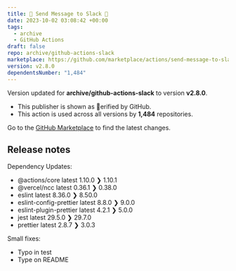 ```yaml
---
title: 💬 Send Message to Slack 🚀
date: 2023-10-02 03:08:42 +00:00
tags:
  - archive
  - GitHub Actions
draft: false
repo: archive/github-actions-slack
marketplace: https://github.com/marketplace/actions/send-message-to-slack
version: v2.8.0
dependentsNumber: "1,484"
---
```



Version updated for **archive/github-actions-slack** to version **v2.8.0**.
- This publisher is shown as erified by GitHub.
- This action is used across all versions by **1,484** repositories.

Go to the [GitHub Marketplace](https://github.com/marketplace/actions/send-message-to-slack) to find the latest changes.

## Release notes

Dependency Updates:
* @actions/core latest 1.10.0 ❯ 1.10.1
* @vercel/ncc latest 0.36.1 ❯ 0.38.0
* eslint latest 8.36.0 ❯ 8.50.0
* eslint-config-prettier latest 8.8.0 ❯ 9.0.0
* eslint-plugin-prettier latest 4.2.1 ❯ 5.0.0
* jest latest 29.5.0 ❯ 29.7.0
* prettier latest 2.8.7 ❯ 3.0.3

Small fixes:
* Typo in test
* Type on README

